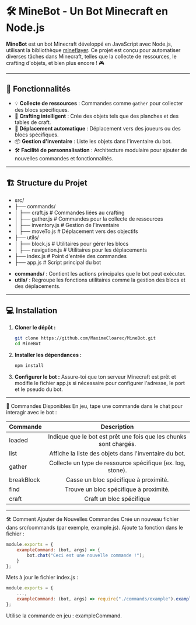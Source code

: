 # 🛠️ MineBot - Un Bot Minecraft en Node.js

**MineBot** est un bot Minecraft développé en JavaScript avec Node.js, utilisant la bibliothèque [mineflayer](https://github.com/PrismarineJS/mineflayer). Ce projet est conçu pour automatiser diverses tâches dans Minecraft, telles que la collecte de ressources, le crafting d'objets, et bien plus encore ! 🎮

---

## 🚀 Fonctionnalités

- 💡 **Collecte de ressources** : Commandes comme `gather` pour collecter des blocs spécifiques.
- 🔨 **Crafting intelligent** : Crée des objets tels que des planches et des tables de craft.
- 🧭 **Déplacement automatique** : Déplacement vers des joueurs ou des blocs spécifiques.
- 📦 **Gestion d'inventaire** : Liste les objets dans l'inventaire du bot.
- 🛠️ **Facilité de personnalisation** : Architecture modulaire pour ajouter de nouvelles commandes et fonctionnalités.

---

## 🏗️ Structure du Projet

* src/
* ├── commands/
* │   ├── craft.js # Commandes liées au crafting
* │   ├── gather.js # Commandes pour la collecte de ressources
* │   ├── inventory.js # Gestion de l'inventaire
* │   ├── moveTo.js # Déplacement vers des objectifs
* ├── utils/
* │   ├── block.js # Utilitaires pour gérer les blocs
* │   ├── navigation.js # Utilitaires pour les déplacements
* ├── index.js # Point d'entrée des commandes
* ├── app.js # Script principal du bot

- **commands/** : Contient les actions principales que le bot peut exécuter.
- **utils/** : Regroupe les fonctions utilitaires comme la gestion des blocs et des déplacements.

---

## 💻 Installation

1. **Cloner le dépôt :**
   ```bash
   git clone https://github.com/MaximeCloarec/MineBot.git
   cd MineBot

2. **Installer les dépendances :**
    ```bash
    npm install

3. **Configurer le bot :** 
   Assure-toi que ton serveur Minecraft est prêt et modifie le fichier app.js si nécessaire pour configurer l'adresse, le port et le pseudo du bot.

---

   🚨 Commandes Disponibles
En jeu, tape une commande dans le chat pour interagir avec le bot :

| Commande         |                            Description                            |
| ---------------- | :---------------------------------------------------------------: |
| loaded           | Indique que le bot est prêt une fois que les chunks sont chargés. |
| list             |       Affiche la liste des objets dans l'inventaire du bot.       |
| gather <res>     |    Collecte un type de ressource spécifique (ex. log, stone).     |
| breakBlock <res> |               Casse un bloc spécifique à proximité.               |
| find <res>       |              Trouve un bloc spécifique à proximité.               |
| craft <res>      |                     Craft un bloc spécifique                      |

---

🛠️ Comment Ajouter de Nouvelles Commandes
Crée un nouveau fichier dans src/commands (par exemple, example.js).
Ajoute ta fonction dans le fichier :
```javascript
module.exports = {
    exampleCommand: (bot, args) => {
        bot.chat("Ceci est une nouvelle commande !");
    }
};
```
Mets à jour le fichier index.js :
```javascript
module.exports = {
    ...,
    exampleCommand: (bot, args) => require("./commands/example").exampleCommand(bot, args),
};
```
Utilise la commande en jeu : exampleCommand.
